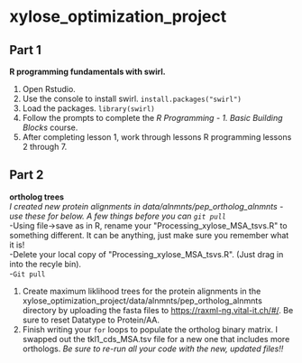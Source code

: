 # xylose_optimization_project

## Part 1
**R programming fundamentals with swirl.**

1. Open Rstudio. 
2. Use the console to install swirl. 
`install.packages("swirl")`  
3. Load the packages. 
`library(swirl)`  
4. Follow the prompts to complete the *R Programming - 1. Basic Building Blocks* course. 
5. After completing lesson 1, work through lessons R programming lessons 2 through 7. 

## Part 2
**ortholog trees**  
*I created new protein alignments in data/alnmnts/pep_ortholog_alnmnts - use these for below.*
*A few things before you can `git pull`*  
         -Using file->save as in R, rename your "Processing_xylose_MSA_tsvs.R" to something different. It can be anything, just make sure you           remember what it is!  
         -Delete your local copy of "Processing_xylose_MSA_tsvs.R". (Just drag in into the recyle bin).  
         -`Git pull`   
  
1. Create maximum liklihood trees for the protein alignments in the xylose_optimization_project/data/alnmnts/pep_ortholog_alnmnts directory by uploading the fasta files to https://raxml-ng.vital-it.ch/#/. Be sure to reset Datatype to Protein/AA.  
2. Finish writing your `for` loops to populate the ortholog binary matrix. I swapped out the tkl1_cds_MSA.tsv file for a new one that includes more orthologs. *Be sure to re-run all your code with the new, updated files!!* 
 


